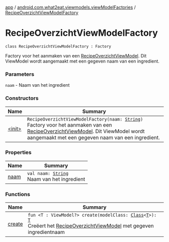 [app](../../index.md) / [android.com.what2eat.viewmodels.viewModelFactories](../index.md) / [RecipeOverzichtViewModelFactory](./index.md)

# RecipeOverzichtViewModelFactory

`class RecipeOverzichtViewModelFactory : Factory`

Factory voor het aanmaken van een [RecipeOverzichtViewModel](../../android.com.what2eat.viewmodels/-recipe-overzicht-view-model/index.md). Dit ViewModel wordt aangemaakt met
een gegeven naam van een ingredient.

### Parameters

`naam` - Naam van het ingredient

### Constructors

| Name | Summary |
|---|---|
| [&lt;init&gt;](-init-.md) | `RecipeOverzichtViewModelFactory(naam: `[`String`](https://kotlinlang.org/api/latest/jvm/stdlib/kotlin/-string/index.html)`)`<br>Factory voor het aanmaken van een [RecipeOverzichtViewModel](../../android.com.what2eat.viewmodels/-recipe-overzicht-view-model/index.md). Dit ViewModel wordt aangemaakt met een gegeven naam van een ingredient. |

### Properties

| Name | Summary |
|---|---|
| [naam](naam.md) | `val naam: `[`String`](https://kotlinlang.org/api/latest/jvm/stdlib/kotlin/-string/index.html)<br>Naam van het ingredient |

### Functions

| Name | Summary |
|---|---|
| [create](create.md) | `fun <T : ViewModel?> create(modelClass: `[`Class`](https://developer.android.com/reference/java/lang/Class.html)`<`[`T`](create.md#T)`>): `[`T`](create.md#T)<br>Creëert het [RecipeOverzichtViewModel](../../android.com.what2eat.viewmodels/-recipe-overzicht-view-model/index.md) met gegeven ingredientnaam |
